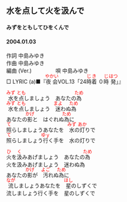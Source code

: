 <style type="text/css">
	ruby{
	    ruby-position: over;
	}
	ruby > rt{font-size: 12px;color:red;}
	p{font:16px;font-size: '楷体'}
</style>
## 水を点して火を汲んで
#### みずをともしてひをくんで
#### 2004.01.03


作詞     中島みゆき　　　　　   
作曲      中島みゆき  　　　   
編曲 (Ver.) 　　　　
唄     中島みゆき     
□ LYRIC (a)■『<ruby><rb>夜会</rb><rp>(</rp><rt>やかい</rt><rp>)</rp></ruby>VOL.13「24<ruby><rb>時</rb><rp>(</rp><rt>じ</rt><rp>)</rp></ruby><ruby><rb>着</rb><rp>(</rp><rt>き</rt><rp>)</rp></ruby> ０<ruby><rb>時</rb><rp>(</rp><rt>じ</rt><rp>)</rp></ruby><ruby><rb>発</rb><rp>(</rp><rt>はつ</rt><rp>)</rp></ruby>」』   
   
<ruby><rb>水</rb><rp>(</rp><rt>みず</rt><rp>)</rp></ruby>を<ruby><rb>点</rb><rp>(</rp><rt>とも</rt><rp>)</rp></ruby>しましょう　あなたの<ruby><rb>為</rb><rp>(</rp><rt>ため</rt><rp>)</rp></ruby>   
<ruby><rb>水</rb><rp>(</rp><rt>みず</rt><rp>)</rp></ruby>を<ruby><rb>点</rb><rp>(</rp><rt>とも</rt><rp>)</rp></ruby>しましょう　<ruby><rb>迷</rb><rp>(</rp><rt>まよ</rt><rp>)</rp></ruby>わぬ<ruby><rb>為</rb><rp>(</rp><rt>ため</rt><rp>)</rp></ruby>   
あなたの<ruby><rb>影</rb><rp>(</rp><rt>かげ</rt><rp>)</rp></ruby>と　はぐれぬ<ruby><rb>為</rb><rp>(</rp><rt>ため</rt><rp>)</rp></ruby>に   
<ruby><rb>照</rb><rp>(</rp><rt>て</rt><rp>)</rp></ruby>らしましょうあなたを　<ruby><rb>水</rb><rp>(</rp><rt>みず</rt><rp>)</rp></ruby>の<ruby><rb>灯</rb><rp>(</rp><rt>あか</rt><rp>)</rp></ruby>りで   
<ruby><rb>照</rb><rp>(</rp><rt>て</rt><rp>)</rp></ruby>らしましょう<ruby><rb>行</rb><rp>(</rp><rt>ゆｙ</rt><rp>)</rp></ruby>く手を　水の灯りで   
   
<ruby><rb>火</rb><rp>(</rp><rt>ひ</rt><rp>)</rp></ruby>を<ruby><rb>汲</rb><rp>(</rp><rt>く</rt><rp>)</rp></ruby>みあげましょう　あなたの<ruby><rb>為</rb><rp>(</rp><rt>ため</rt><rp>)</rp></ruby>   
火を汲みあげましょう　迷わぬ為   
あなたの<ruby><rb>影</rb><rp>(</rp><rt>かげ</rt><rp>)</rp></ruby>が　<ruby><rb>汚</rb><rp>(</rp><rt>よご</rt><rp>)</rp></ruby>れぬ<ruby><rb>為</rb><rp>(</rp><rt>ため</rt><rp>)</rp></ruby>に   
<ruby><rb>流</rb><rp>(</rp><rt>なが</rt><rp>)</rp></ruby>しましょうあなたを　<ruby><rb>星</rb><rp>(</rp><rt>ほし</rt><rp>)</rp></ruby>のしずくで   
流しましょう行く手を　星のしずくで   